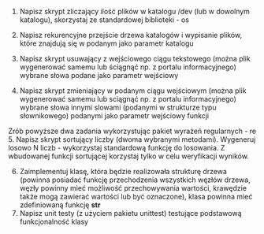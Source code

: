 1. Napisz skrypt zliczający ilość plików w katalogu /dev (lub w dowolnym katalogu), skorzystaj ze standardowej biblioteki - os
2. Napisz rekurencyjne przejście drzewa katalogów i wypisanie plików, które znajdują się w podanym jako parametr katalogu

3. Napisz skrypt usuwający z wejściowego ciągu tekstowego (można plik wygenerować samemu lub ściągnąć np. z portalu informacyjnego) wybrane słowa podane jako parametr wejściowy 
4. Napisz skrypt zmieniający w podanym ciągu wejściowym (można plik wygenerować samemu lub sciągnąć np. z portalu informacyjnego) wybrane słowa innymi slowami (podanymi w strukturze typu słownikowego) podanymi jako parametr wejściowy funkcji 

 Zrób powyższe dwa zadania wykorzystując pakiet wyrażeń regularnych - re
5. Napisz skrypt sortujący liczby (dwoma wybranymi metodami). Wygeneruj losowo N liczb - wykorzystaj standardową funkcję do losowania. Z wbudowanej funkcji sortującej korzystaj tylko w celu weryfikacji wyników. 

6. Zaimplementuj klasę, która będzie realizowała strukturę drzewa (powinna posiadać funkcję przechodzenia wszystkich węzłów drzewa, węzły powinny mieć możliwość przechowywania wartości, krawędzie także mogą zawierać wartości lub być oznaczone), klasa powinna mieć zdefiniowaną funkcję __str__
7. Napisz unit testy (z użyciem pakietu unittest) testujące podstawową funkcjonalność klasy
